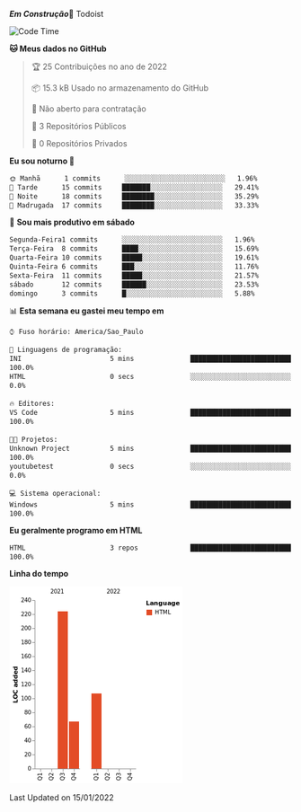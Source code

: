 ***Em Construção***🔧
Todoist

<!-- TODO-IST:START -->
<!-- TODO-IST:END -->

  <!--START_SECTION:waka-->
![Code Time](http://img.shields.io/badge/Code%20Time-5%20mins-blue)

**🐱 Meus dados no GitHub** 

> 🏆 25 Contribuições no ano de 2022
 > 
> 📦 15.3 kB Usado no armazenamento do GitHub 
 > 
> 🚫 Não aberto para contratação
 > 
> 📜 3 Repositórios Públicos 
 > 
> 🔑 0 Repositórios Privados  
 > 
**Eu sou noturno 🦉** 

```text
🌞 Manhã      1 commits      ░░░░░░░░░░░░░░░░░░░░░░░░░   1.96% 
🌆 Tarde      15 commits     ███████░░░░░░░░░░░░░░░░░░   29.41% 
🌃 Noite      18 commits     ████████░░░░░░░░░░░░░░░░░   35.29% 
🌙 Madrugada  17 commits     ████████░░░░░░░░░░░░░░░░░   33.33%

```
📅 **Sou mais produtivo em sábado** 

```text
Segunda-Feira1 commits      ░░░░░░░░░░░░░░░░░░░░░░░░░   1.96% 
Terça-Feira  8 commits      ████░░░░░░░░░░░░░░░░░░░░░   15.69% 
Quarta-Feira 10 commits     █████░░░░░░░░░░░░░░░░░░░░   19.61% 
Quinta-Feira 6 commits      ███░░░░░░░░░░░░░░░░░░░░░░   11.76% 
Sexta-Feira  11 commits     █████░░░░░░░░░░░░░░░░░░░░   21.57% 
sábado       12 commits     ██████░░░░░░░░░░░░░░░░░░░   23.53% 
domingo      3 commits      █░░░░░░░░░░░░░░░░░░░░░░░░   5.88%

```


📊 **Esta semana eu gastei meu tempo em** 

```text
⌚︎ Fuso horário: America/Sao_Paulo

💬 Linguagens de programação: 
INI                      5 mins              █████████████████████████   100.0% 
HTML                     0 secs              ░░░░░░░░░░░░░░░░░░░░░░░░░   0.0%

🔥 Editores: 
VS Code                  5 mins              █████████████████████████   100.0%

🐱‍💻 Projetos: 
Unknown Project          5 mins              █████████████████████████   100.0% 
youtubetest              0 secs              ░░░░░░░░░░░░░░░░░░░░░░░░░   0.0%

💻 Sistema operacional: 
Windows                  5 mins              █████████████████████████   100.0%

```

**Eu geralmente programo em HTML** 

```text
HTML                     3 repos             █████████████████████████   100.0%

```


**Linha do tempo**

![Chart not found](https://raw.githubusercontent.com/loopingstars/loopingstars/main/charts/bar_graph.png) 


 Last Updated on 15/01/2022
<!--END_SECTION:waka-->
  
  
   
